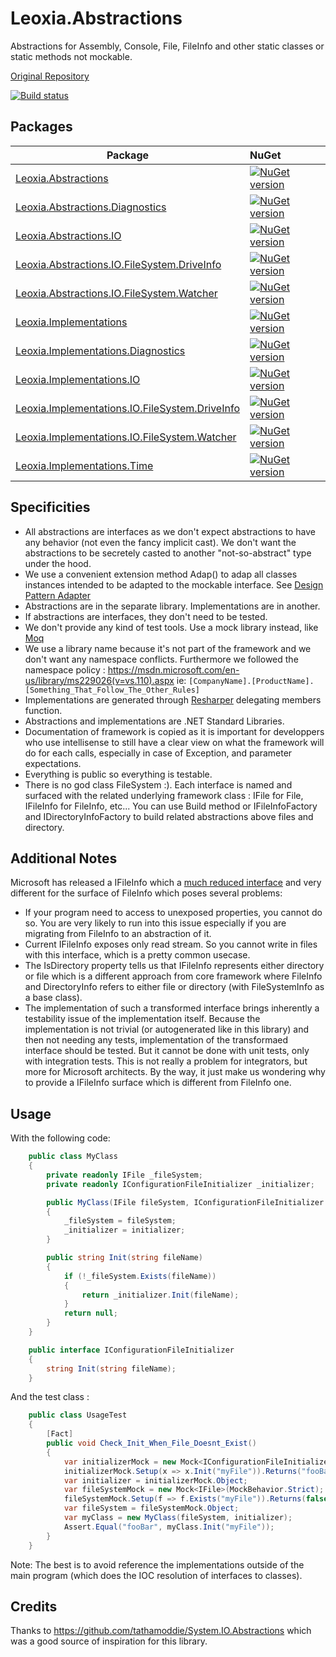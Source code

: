 # Leoxia.Abstractions
Abstractions for Assembly, Console, File, FileInfo and other static classes or static methods not mockable.

[Original Repository](https://gitlab.leoxia.com/leoxia/Leoxia.Abstractions)

[![Build status](https://ci.appveyor.com/api/projects/status/dv2p17pi7aqq4mj5?svg=true)](https://ci.appveyor.com/project/leoxialtd/leoxia-abstractions)

## Packages 

Package  | NuGet 
-------- | :------------ 
[Leoxia.Abstractions](https://github.com/leoxialtd/Leoxia.Abstractions/tree/master/src/Leoxia.Abstractions) | [![NuGet version](https://badge.fury.io/nu/Leoxia.Abstractions.svg)](https://www.nuget.org/packages/Leoxia.Abstractions/)
[Leoxia.Abstractions.Diagnostics](https://github.com/leoxialtd/Leoxia.Abstractions/tree/master/src/Leoxia.Abstractions.Diagnostics) | [![NuGet version](https://badge.fury.io/nu/Leoxia.Abstractions.Diagnostics.svg)](https://www.nuget.org/packages/Leoxia.Abstractions.Diagnostics/)
[Leoxia.Abstractions.IO](https://github.com/leoxialtd/Leoxia.Abstractions/tree/master/src/Leoxia.Abstractions.IO) | [![NuGet version](https://badge.fury.io/nu/Leoxia.Abstractions.IO.svg)](https://www.nuget.org/packages/Leoxia.Abstractions.IO/)
[Leoxia.Abstractions.IO.FileSystem.DriveInfo](https://github.com/leoxialtd/Leoxia.Abstractions/tree/master/src/Leoxia.Abstractions.IO.FileSystem.DriveInfo) | [![NuGet version](https://badge.fury.io/nu/Leoxia.Abstractions.IO.FileSystem.DriveInfo.svg)](https://www.nuget.org/packages/Leoxia.Abstractions.IO.FileSystem.DriveInfo/)
[Leoxia.Abstractions.IO.FileSystem.Watcher](https://github.com/leoxialtd/Leoxia.Abstractions/tree/master/src/Leoxia.Abstractions.IO.FileSystem.Watcher) | [![NuGet version](https://badge.fury.io/nu/Leoxia.Abstractions.IO.FileSystem.Watcher.svg)](https://www.nuget.org/packages/Leoxia.Abstractions.IO.FileSystem.Watcher/)
[Leoxia.Implementations](https://github.com/leoxialtd/Leoxia.Abstractions/tree/master/src/Leoxia.Implementations) | [![NuGet version](https://badge.fury.io/nu/Leoxia.Implementations.svg)](https://www.nuget.org/packages/Leoxia.Implementations/)
[Leoxia.Implementations.Diagnostics](https://github.com/leoxialtd/Leoxia.Abstractions/tree/master/src/Leoxia.Implementations.Diagnostics) | [![NuGet version](https://badge.fury.io/nu/Leoxia.Implementations.Diagnostics.svg)](https://www.nuget.org/packages/Leoxia.Implementations.Diagnostics/)
[Leoxia.Implementations.IO](https://github.com/leoxialtd/Leoxia.Abstractions/tree/master/src/Leoxia.Implementations.IO) | [![NuGet version](https://badge.fury.io/nu/Leoxia.Implementations.IO.svg)](https://www.nuget.org/packages/Leoxia.Implementations.IO/)
[Leoxia.Implementations.IO.FileSystem.DriveInfo](https://github.com/leoxialtd/Leoxia.Abstractions/tree/master/src/Leoxia.Implementations.IO.FileSystem.DriveInfo) | [![NuGet version](https://badge.fury.io/nu/Leoxia.Implementations.IO.FileSystem.DriveInfo.svg)](https://www.nuget.org/packages/Leoxia.Implementations.IO.FileSystem.DriveInfo/)
[Leoxia.Implementations.IO.FileSystem.Watcher](https://github.com/leoxialtd/Leoxia.Abstractions/tree/master/src/Leoxia.Implementations.IO.FileSystem.Watcher) | [![NuGet version](https://badge.fury.io/nu/Leoxia.Implementations.IO.FileSystem.Watcher.svg)](https://www.nuget.org/packages/Leoxia.Implementations.IO.FileSystem.Watcher/)
[Leoxia.Implementations.Time](https://github.com/leoxialtd/Leoxia.Abstractions/tree/master/src/Leoxia.Implementations.Time) | [![NuGet version](https://badge.fury.io/nu/Leoxia.Implementations.Time.svg)](https://www.nuget.org/packages/Leoxia.Implementations.Time/)

## Specificities

- All abstractions are interfaces as we don't expect abstractions to have any behavior (not even the fancy implicit cast). 
We don't want the abstractions to be secretely casted to another "not-so-abstract" type under the hood.
- We use a convenient extension method Adap() to adap all classes instances intended to be adapted to the mockable interface. See [Design Pattern Adapter](https://en.wikipedia.org/wiki/Adapter_pattern)
- Abstractions are in the separate library. Implementations are in another.
- If abstractions are interfaces, they don't need to be tested.
- We don't provide any kind of test tools. Use a mock library instead, like [Moq](https://github.com/Moq/moq4/wiki/Quickstart)
- We use a library name because it's not part of the framework and we don't want any namespace conflicts.
Furthermore we followed the namespace policy : https://msdn.microsoft.com/en-us/library/ms229026(v=vs.110).aspx
ie:	`[CompanyName].[ProductName].[Something_That_Follow_The_Other_Rules]`
- Implementations are generated through [Resharper](https://www.jetbrains.com/resharper/) delegating members function.
- Abstractions and implementations are .NET Standard Libraries.
- Documentation of framework is copied as it is important for developpers who use intellisense to still have a clear view
on what the framework will do for each calls, especially in case of Exception, and parameter expectations.
- Everything is public so everything is testable. 
- There is no god class FileSystem :). Each interface is named and surfaced with the related underlying framework class : IFile for File,
IFileInfo for FileInfo, etc... You can use Build method or IFileInfoFactory and IDirectoryInfoFactory to build related abstractions above files and directory.

## Additional Notes

Microsoft has released a IFileInfo which a [much reduced interface](https://docs.microsoft.com/en-us/aspnet/core/api/microsoft.extensions.fileproviders.ifileinfo) and very different for the surface of FileInfo which poses several problems:

- If your program need to access to unexposed properties, you cannot do so. You are very likely to run into this issue especially if you are migrating from FileInfo to an abstraction of it.
- Current IFileInfo exposes only read stream. So you cannot write in files with this interface, which is a pretty common usecase.
- The IsDirectory property tells us that IFileInfo represents either directory or file which is a different approach from core framework where FileInfo and DirectoryInfo refers to either file or directory (with FileSystemInfo as a base class).
- The implementation of such a transformed interface brings inherently a testability issue of the implementation itself. Because the implementation is not trivial (or autogenerated like in this library) and then not needing any tests, implementation of the transformaed interface should be tested. But it cannot be done with unit tests, only with integration tests. This is not really a problem for integrators, but more for Microsoft architects. By the way, it just make us wondering why to provide a IFileInfo surface which is different from FileInfo one.

## Usage 

With the following code:

```csharp
    public class MyClass
    {
        private readonly IFile _fileSystem;
        private readonly IConfigurationFileInitializer _initializer;

        public MyClass(IFile fileSystem, IConfigurationFileInitializer initializer)
        {
            _fileSystem = fileSystem;
            _initializer = initializer;
        }

        public string Init(string fileName)
        {
            if (!_fileSystem.Exists(fileName))
            {
                return _initializer.Init(fileName);
            }
            return null;
        }
    }

    public interface IConfigurationFileInitializer
    {
        string Init(string fileName);
    }
```

And the test class :

```csharp
    public class UsageTest
    {
        [Fact]
        public void Check_Init_When_File_Doesnt_Exist()
        {
            var initializerMock = new Mock<IConfigurationFileInitializer>(MockBehavior.Strict);
            initializerMock.Setup(x => x.Init("myFile")).Returns("fooBar");
            var initializer = initializerMock.Object;
            var fileSystemMock = new Mock<IFile>(MockBehavior.Strict);
            fileSystemMock.Setup(f => f.Exists("myFile")).Returns(false);
            var fileSystem = fileSystemMock.Object;
            var myClass = new MyClass(fileSystem, initializer);
            Assert.Equal("fooBar", myClass.Init("myFile"));
        }
    }
```

Note: The best is to avoid reference the implementations outside of the main program (which does the IOC resolution of interfaces to classes).

## Credits

Thanks to https://github.com/tathamoddie/System.IO.Abstractions which was a good source of inspiration for this library.

